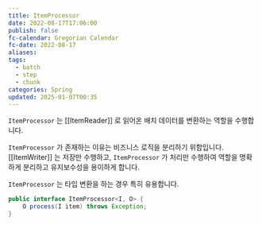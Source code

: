 ```yaml
---
title: ItemProcessor
date: 2022-08-17T17:06:00
publish: false
fc-calendar: Gregorian Calendar
fc-date: 2022-08-17
aliases: 
tags:
  - batch
  - step
  - chunk
categories: Spring
updated: 2025-01-07T00:35
---
```


`ItemProcessor` 는 [[ItemReader]] 로 읽어온 배치 데이터를 변환하는 역할을 수행합니다.

`ItemProcessor` 가 존재하는 이유는 비즈니스 로직을 분리하기 위함입니다. [[ItemWriter]] 는 저장만 수행하고, `ItemProcessor` 가 처리만 수행하여 역할을 명확하게 분리하고 유지보수성을 용이하게 합니다.

`ItemProcessor` 는 타입 변환을 하는 경우 특히 유용합니다.

```java
public interface ItemProcessor<I, O> {
    O process(I item) throws Exception;
}
```
